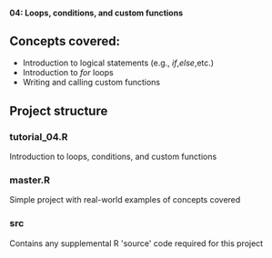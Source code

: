#### 04: Loops, conditions, and custom functions

## Concepts covered:

* Introduction to logical statements (e.g., _if_,_else_,etc.)
* Introduction to _for_ loops  
* Writing and calling custom functions

## Project structure

### tutorial_04.R
Introduction to loops, conditions, and custom functions

### master.R
Simple project with real-world examples of concepts covered

### src
Contains any supplemental R 'source' code required for this project
